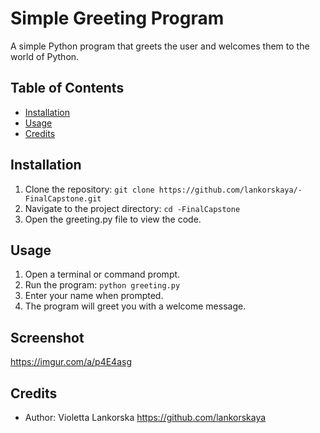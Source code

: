 # Simple Greeting Program

A simple Python program that greets the user and welcomes them to the world of Python.

## Table of Contents
- [Installation](#installation)
- [Usage](#usage)
- [Credits](#credits)

## Installation
1. Clone the repository: `git clone https://github.com/lankorskaya/-FinalCapstone.git`
2. Navigate to the project directory: `cd -FinalCapstone`
3. Open the greeting.py file to view the code.


## Usage
1. Open a terminal or command prompt.
2. Run the program: `python greeting.py`
3. Enter your name when prompted.
4. The program will greet you with a welcome message.

## Screenshot
https://imgur.com/a/p4E4asg

## Credits
- Author: Violetta Lankorska https://github.com/lankorskaya

